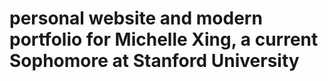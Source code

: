# personal website and modern portfolio for Michelle Xing, a current Sophomore at Stanford University


